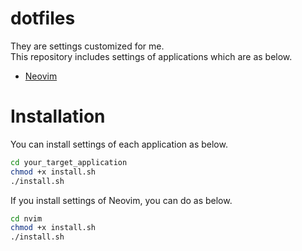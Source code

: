 # dotfiles
They are settings customized for me.  
This repository includes settings of applications which are as below.
- [Neovim](https://neovim.io)
# Installation
You can install settings of each application as below.
```bash
cd your_target_application
chmod +x install.sh
./install.sh
```
If you install settings of Neovim, you can do as below.
```bash
cd nvim
chmod +x install.sh
./install.sh
```
